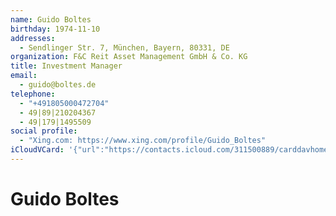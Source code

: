 ```yaml
---
name: Guido Boltes
birthday: 1974-11-10
addresses:
  - Sendlinger Str. 7, München, Bayern, 80331, DE
organization: F&C Reit Asset Management GmbH & Co. KG
title: Investment Manager
email:
  - guido@boltes.de
telephone:
  - "+491805000472704"
  - 49|89|210204367
  - 49|179|1495509
social profile:
  - "Xing.com: https://www.xing.com/profile/Guido_Boltes"
iCloudVCard: '{"url":"https://contacts.icloud.com/311500889/carddavhome/card/NjQyYzExNTktOGYwOS00OWQ0LTk1NjMtY2MyZjYyZDI0YjYz.vcf","etag":"\"kmfhd5l2\"","data":"BEGIN:VCARD\r\nVERSION:3.0\r\nFN:\r\nN:Boltes;Guido;;;\r\nUID:642c1159-8f09-49d4-9563-cc2f62d24b63\r\nBDAY;VALUE=date:1974-11-10\r\nADR:;;Sendlinger Str. 7;München;Bayern;80331;DE;\r\nitem1.X-ABLABEL:Work\r\nitem2.X-ABLABEL:Work\r\nitem3.X-ABLABEL:Work\r\nitem4.X-ABLABEL:Work\r\nPRODID:-//Apple Inc.//iOS 10.2.1//EN\r\nREV:2025-04-03T22:13:05Z\r\nORG:F&C Reit Asset Management GmbH & Co. KG;\r\nTITLE:Investment Manager\r\nEMAIL:guido@boltes.de\r\nTEL:+491805000472704\r\nTEL:49|89|210204367\r\nTEL:49|179|1495509\r\n;VALUE=uri:https://gateway.icloud.com/contacts/311500889/ck/card/6442250eea\r\n a86e81ff0e749b2f4ab7a5\r\nX-SOCIALPROFILE;type=xing.com;x-user=Guido_Boltes:https://www.xing.com/prof\r\n ile/Guido_Boltes\r\nEND:VCARD"}'
---
```

# Guido Boltes
